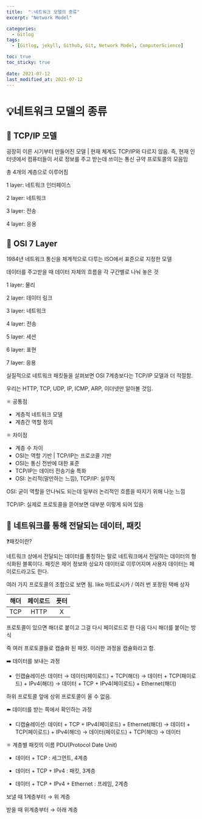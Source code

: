 ```yaml
---
title:  "💡네트워크 모델의 종류"
excerpt: "Network Model"

categories:
  - Gitlog
tags:
  - [Gitlog, jekyll, Github, Git, Network Model, ComputerScience]

toc: true
toc_sticky: true
 
date: 2021-07-12
last_modified_at: 2021-07-12
---
```


# 💡네트워크 모델의 종류

## 🔵 TCP/IP 모델

굉장히 이른 시기부터 만들어진 모델 | 현재 체계도 TCP/IP와 다르지 않음.  즉, 현재 인터넷에서 컴퓨터들이 서로 정보를 주고 받는데 쓰이는 통신 규약 프로토콜의 모음임

총 4개의 계층으로 이루어짐

1 layer: 네트워크 인터페이스

2 layer: 네트워크

3 layer: 전송

4 layer: 응용

## 🔵 OSI 7 Layer

1984년 네트워크 통신을 체계적으로 다루는 ISO에서 표준으로 지정한 모델

데이터를 주고받을 때 데이터 자체의 흐름을 각 구간별로 나눠 놓은 것

1 layer: 물리

2 layer: 데이터 링크

3 layer: 네트워크

4 layer: 전송

5 layer: 세션

6 layer: 표현

7 layer: 응용

실질적으로 네트워크 패킷들을 살펴보면 OSI 7계층보다는 TCP/IP 모델과 더 적절함.

우리는 HTTP, TCP, UDP, IP, ICMP, ARP, 이더넷만 알아볼 것임.

⚛︎ 공통점

- 계층적 네트워크 모델
- 계층간 역할 정의

⚛︎ 차이점

- 계층 수 차이
- OSI는 역할 기반 | TCP/IP는 프로코콜 기반
- OSI는 통신 전반에 대한 표준
- TCP/IP는 데이터 전송기술 특화
- OSI: 논리적(말만하는 느낌), TCP/IP: 실무적

OSI: 굳이 역할을 안나눠도 되는데 일부러 논리적인 흐름을 따지기 위해 나눈 느낌

TCP/IP: 실제로 프로토콜을 뜯어보면 대부분 이렇게 되어 있음

## 🔵 네트워크를 통해 전달되는 데이터, 패킷

❓패킷이란?

네트워크 상에서 전달되는 데이터를 통칭하는 말로 네트워크에서 전달하는 데이터의 형식화된 블록이다. 패킷은 제어 정보와 상요자 데이터로 이루어지며 사용자 데이터는 페이로드라고도 한다.

여러 가지 프로토콜의 조합으로 보면 됨. like 마트료시카 / 여러 번 포장된 택배 상자

| 해더 | 페이로드 | 픗터 |
| :--: | :------: | :--: |
| TCP  |   HTTP   |  X   |

프로토콜이 있으면 해더로 붙이고 그걸 다시 페이로드로 한 다음 다시 해더를 붙이는 방식

즉 여러 프로토콜들로 캡술화 된 패킷. 이러한 과정을 캡슐화라고 함.

➡️ 데이터를 보내는 과정

- 인캡슐레이션: 데이터 → 데이터(페이로드) + TCP(해더) → 데이터 + TCP(패이로드) + IPv4(해더) → 데이터 + TCP + IPv4(페이로드) + Ethernet(해더)

하위 프로토콜 앞에 상위 프로토콜이 올 수 없음.

⬅️ 데이터를 받는 쪽에서 확인하는 과정

- 디캡슐레이션: 데이터 + TCP + IPv4(페이로드) + Ethernet(해더) → 데이터 + TCP(페이로드) + IPv4(해더) → 데이터(페이로드) + TCP(해더)  → 데이터

⚛︎ 계층별 패킷의 이름 PDU(Protocol Date Unit)

- 데이터 + TCP : 세그먼트, 4계층

- 데이터 + TCP + IPv4 : 패킷, 3계층

- 데이터 + TCP + IPv4 + Ethernet : 프레임, 2계층

보낼 때 1계층부터 → 위 계층

받을 때 위계층부터 → 아래 계층



